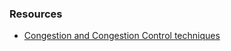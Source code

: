 ### Resources
- [Congestion and Congestion Control techniques](https://www.geeksforgeeks.org/congestion-control-techniques-in-computer-networks/)
